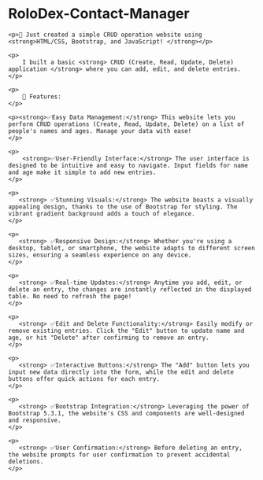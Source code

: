 # RoloDex-Contact-Manager
    <p>🚀 Just created a simple CRUD operation website using <strong>HTML/CSS, Bootstrap, and JavaScript! </strong></p>

    <p>
        I built a basic <strong> CRUD (Create, Read, Update, Delete) application </strong> where you can add, edit, and delete entries.
    </p>

    <p>
        📝 Features:
    </p>

    <p><strong>✅Easy Data Management:</strong> This website lets you perform CRUD operations (Create, Read, Update, Delete) on a list of people's names and ages. Manage your data with ease!
    </p>

    <p>
        <strong>✅User-Friendly Interface:</strong> The user interface is designed to be intuitive and easy to navigate. Input fields for name and age make it simple to add new entries.
    </p>

    <p>
       <strong> ✅Stunning Visuals:</strong> The website boasts a visually appealing design, thanks to the use of Bootstrap for styling. The vibrant gradient background adds a touch of elegance.
    </p>
    
    <p>
       <strong> ✅Responsive Design:</strong> Whether you're using a desktop, tablet, or smartphone, the website adapts to different screen sizes, ensuring a seamless experience on any device.
    </p>

    <p>
       <strong> ✅Real-time Updates:</strong> Anytime you add, edit, or delete an entry, the changes are instantly reflected in the displayed table. No need to refresh the page!
    </p>

    <p>
       <strong> ✅Edit and Delete Functionality:</strong> Easily modify or remove existing entries. Click the "Edit" button to update name and age, or hit "Delete" after confirming to remove an entry.
    </p>

    <p>
       <strong> ✅Interactive Buttons:</strong> The "Add" button lets you input new data directly into the form, while the edit and delete buttons offer quick actions for each entry.
    </p>

    <p>
       <strong> ✅Bootstrap Integration:</strong> Leveraging the power of Bootstrap 5.3.1, the website's CSS and components are well-designed and responsive.
    </p>

    <p>
       <strong> ✅User Confirmation:</strong> Before deleting an entry, the website prompts for user confirmation to prevent accidental deletions.
    </p>
